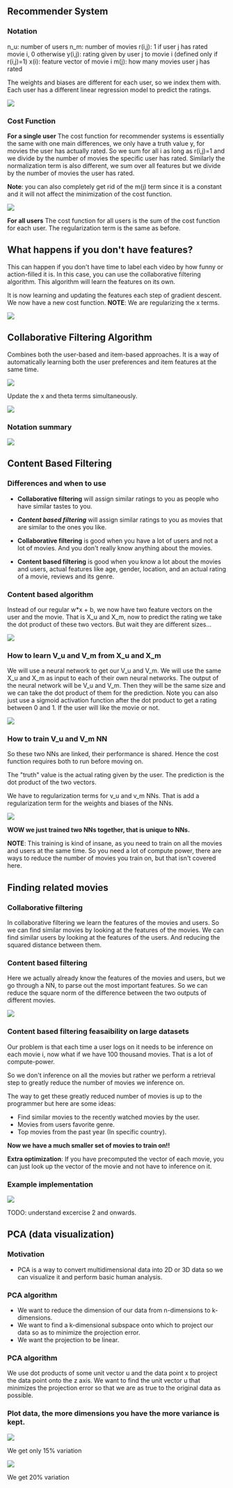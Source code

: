 ## Recommender System

### Notation

n_u: number of users
n_m: number of movies
r(i,j): 1 if user j has rated movie i, 0 otherwise
y(i,j): rating given by user j to movie i (defined only if r(i,j)=1)
x(i): feature vector of movie i
m(j): how many movies user j has rated

The weights and biases are different for each user, so we index them with.
Each user has a different linear regression model to predict the ratings.

![](./Screenshot%202023-06-18%20185238.png)

### Cost Function

**For a single user**
The cost function for recommender systems is essentially the same with one main differences, we only have a truth value y, for movies the user has actually rated. So we sum for all i as long as r(i,j)=1 and we divide by the number of movies the specific user has rated. Similarly the normalization term is also different, we sum over all features but we divide by the number of movies the user has rated.

**Note**: you can also completely get rid of the m(j) term since it is a constant and it will not affect the minimization of the cost function.

![](./Screenshot%202023-06-18%20185754.png)

**For all users**
The cost function for all users is the sum of the cost function for each user. The regularization term is the same as before.

## What happens if you don't have features?

This can happen if you don't have time to label each video by how funny or action-filled it is. In this case, you can use the collaborative filtering algorithm. This algorithm will learn the features on its own.

It is now learning and updating the features each step of gradient descent. We now have a new cost function.
**NOTE**: We are regularizing the x terms.

![](./Screenshot%202023-06-20%20200540.png)

## Collaborative Filtering Algorithm

Combines both the user-based and item-based approaches. It is a way of automatically learning both the user preferences and item features at the same time.

![](./Screenshot%202023-06-20%20222343.png)

Update the x and theta terms simultaneously.

![](./Screenshot%202023-06-20%20222443.png)

### Notation summary

![](./Screenshot%202023-06-21%20145738.png)

## Content Based Filtering

### Differences and when to use

- **Collaborative filtering** will assign similar ratings to you as people who have similar tastes to you.
- **_Content based filtering_** will assign similar ratings to you as movies that are similar to the ones you like.

- **Collaborative filtering** is good when you have a lot of users and not a lot of movies. And you don't really know anything about the movies.
- **Content based filtering** is good when you know a lot about the movies and users, actual features like age, gender, location, and an actual rating of a movie, reviews and its genre.

### Content based algorithm

Instead of our regular w\*x + b, we now have two feature vectors on the user and the movie. That is X_u and X_m, now to predict the rating we take the dot product of these two vectors. But wait they are different sizes...

![](./Screenshot%202023-06-22%20175537.png)

### How to learn V_u and V_m from X_u and X_m

We will use a neural network to get our V_u and V_m. We will use the same X_u and X_m as input to each of their own neural networks. The output of the neural network will be V_u and V_m. Then they will be the same size and we can take the dot product of them for the prediction. Note you can also just use a sigmoid activation function after the dot product to get a rating between 0 and 1. If the user will like the movie or not.

![](./Screenshot%202023-06-22%20175937.png)

### How to train V_u and V_m NN

So these two NNs are linked, their performance is shared. Hence the cost function requires both to run before moving on.

The "truth" value is the actual rating given by the user. The prediction is the dot product of the two vectors.

We have to regularization terms for v_u and v_m NNs. That is add a regularization term for the weights and biases of the NNs.

![](./Screenshot%202023-06-22%20180926.png)

**WOW we just trained two NNs together, that is unique to NNs.**

**NOTE**: This training is kind of insane, as you need to train on all the movies and users at the same time. So you need a lot of compute power, there are ways to reduce the number of movies you train on, but that isn't covered here.

## Finding related movies

### Collaborative filtering

In collaborative filtering we learn the features of the movies and users. So we can find similar movies by looking at the features of the movies. We can find similar users by looking at the features of the users. And reducing the squared distance between them.

### Content based filtering

Here we actually already know the features of the movies and users, but we go through a NN, to parse out the most important features. So we can reduce the square norm of the difference between the two outputs of different movies.

![](./Screenshot%202023-06-22%20181417.png)

### Content based filtering feasaibility on large datasets

Our problem is that each time a user logs on it needs to be inference on each movie i, now what if we have 100 thousand movies. That is a lot of compute-power.

So we don't inference on all the movies but rather we perform a retrieval step to greatly reduce the number of movies we inference on.

The way to get these greatly reduced number of movies is up to the programmer but here are some ideas:

- Find similar movies to the recently watched movies by the user.
- Movies from users favorite genre.
- Top movies from the past year (In specific country).

**Now we have a much smaller set of movies to train on!!**

**Extra optimization**: If you have precomputed the vector of each movie, you can just look up the vector of the movie and not have to inference on it.

### Example implementation

![](./Screenshot%202023-06-22%20190328.png)

TODO: understand excercise 2 and onwards.

## PCA (data visualization)

### Motivation

- PCA is a way to convert multidimensional data into 2D or 3D data so we can visualize it and perform basic human analysis.

### PCA algorithm

- We want to reduce the dimension of our data from n-dimensions to k-dimensions.
- We want to find a k-dimensional subspace onto which to project our data so as to minimize the projection error.
- We want the projection to be linear.

### PCA algorithm

We use dot products of some unit vector u and the data point x to project the data point onto the z axis. We want to find the unit vector u that minimizes the projection error so that we are as true to the original data as possible.

### Plot data, the more dimensions you have the more variance is kept.

![](./download.png)

We get only 15% variation

![](./Screenshot%202023-06-23%20181459.png)

We get 20% variation

